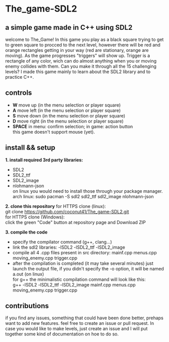 # The_game-SDL2
## a simple game made in C++ using SDL2
welcome to The_Game! In this game you play as a black square trying to get to green square to procced to the next level, however there will be red and orange rectangles getting in your way (red are stationary, orange are moving). As the game progresses "triggers" will show up. Trigger is a rectangle of any color, wich can do almost anything when you or moving enemy collides with them. Can you make it through all the 15 challenging levels? I made this game mainly to learn about the SDL2 library and to practice C++.

## controls
- **W** move up (in the menu selection or player square)
- **A** move left (in the menu selection or player square)
- **S** move down (in the menu selection or player square)
- **D** move right (in the menu selection or player square)
- **SPACE** in menu: confirm selection; in game: action button<br>
this game doesn't support mouse (yet).
## install && setup

**1. install required 3rd party libraries:**
- SDL2
- SDL2_ttf
- SDL2_image
- nlohmann-json<br>
on linux you would need to install those through your package manager.<br>
arch linux: sudo pacman -S sdl2 sdl2_ttf sdl2_image nlohmann-json

**2. clone this repository**
for HTTPS clone (linux):<br>
git clone https://github.com/coconut41/The_game-SDL2.git <br>
for HTTPS clone (Windows):<br>
click the green "Code" button at repository page and Download ZIP

**3. compile the code**
- specify the compilator command (g++, clang...)
- link the sdl2 libraries: -lSDL2 -lSDL2_ttf -lSDL2_image
- compile all 4 .cpp files present in src directory: mainf.cpp menus.cpp moving_enemy.cpp trigger.cpp
- after the compilation is completed (it may take several minutes) just launch the output file, if you didn't specify the -o option, it will be named a.out (on linux)<br>
for g++ the minimalistic compilation command will look like this:<br>
g++ -lSDL2 -lSDL2_ttf -lSDL2_image mainf.cpp menus.cpp moving_enemy.cpp trigger.cpp

## contributions
if you find any issues, something that could have been done better, prehaps want to add new features. feel free to create an issue or pull request. In case you would like to make levels, just create an issue and I will put together some kind of documentation on hoe to do so.



